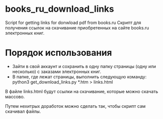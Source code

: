 books_ru_download_links
=======================

Script for getting links for donwload pdf from books.ru
Скрипт для получения ссылок на скачивание приобретенных на сайте books.ru электронных книг.

# Порядок использования
- Зайти в свой аккаунт и сохранить в одну папку страницы (одну или несколько) с заказами электронных книг.
- В папке, где лежат страницы, выполнить следующую команду:
    python3 get_download_links.py *.htm > links.html

В файле links.html будут ссылки на скачивание, которые можно скачать массово.

Путем нехитрых доработок можно сделать так, чтобы скрипт сам скачивал файлы.


